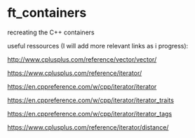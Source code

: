 # ft_containers
recreating the C++ containers


useful ressources (I will add more relevant links as i progress):

http://www.cplusplus.com/reference/vector/vector/

https://www.cplusplus.com/reference/iterator/

https://en.cppreference.com/w/cpp/iterator/iterator

https://en.cppreference.com/w/cpp/iterator/iterator_traits

https://en.cppreference.com/w/cpp/iterator/iterator_tags

https://www.cplusplus.com/reference/iterator/distance/

